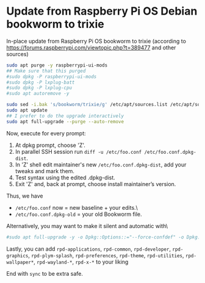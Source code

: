 # Update from Raspberry Pi OS Debian bookworm to trixie
In-place update from Raspberry Pi OS bookworm to trixie (according to https://forums.raspberrypi.com/viewtopic.php?t=389477 and other sources)

```bash
sudo apt purge -y raspberrypi-ui-mods
## Make sure that this purged
#sudo dpkg -P raspberrypi-ui-mods 
#sudo dpkg -P lxplug-batt
#sudo dpkg -P lxplug-cpu
#sudo apt autoremove -y

sudo sed -i.bak 's/bookworm/trixie/g' /etc/apt/sources.list /etc/apt/sources.list.d/*.list
sudo apt update
## I prefer to do the upgrade interactively
sudo apt full-upgrade --purge --auto-remove
```

Now, execute for every prompt:
1. At dpkg prompt, choose 'Z'.
2. In parallel SSH session run ```diff -u /etc/foo.conf /etc/foo.conf.dpkg-dist```.
3. In 'Z' shell edit maintainer's new  ```/etc/foo.conf.dpkg-dist```, add your tweaks and mark them.
4. Test syntax using the edited .dpkg-dist.
5. Exit 'Z' and, back at prompt, choose install maintainer’s version.

Thus, we have
* ```/etc/foo.conf``` now = new baseline + your edits.\
* ```/etc/foo.conf.dpkg-old``` = your old Bookworm file.

Alternatively, you may want to make it silent and automatic with\
```bash
#sudo apt full-upgrade -y -o Dpkg::Options::="--force-confdef" -o Dpkg::Options::="--force-confnew" --purge --auto-remove
```

Lastly, you can add ```rpd-applications```, ```rpd-common```, ```rpd-developer```, ```rpd-graphics```, ```rpd-plym-splash```, ```rpd-preferences```, ```rpd-theme```, ```rpd-utilities```, ```rpd-wallpaper*```, ```rpd-wayland-*```, ```rpd-x-*``` to your liking

End with ```sync``` to be extra safe.
